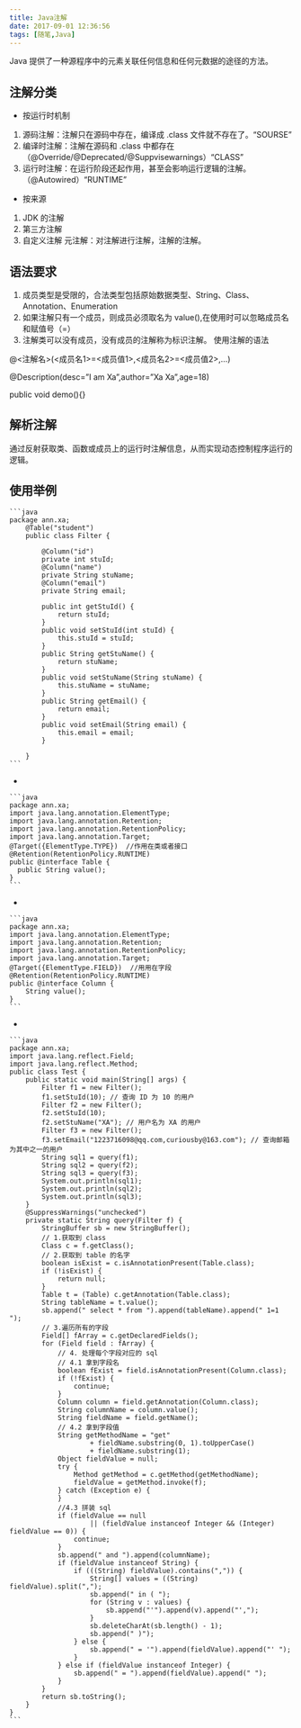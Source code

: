 ```yaml
---
title: Java注解
date: 2017-09-01 12:36:56
tags: [随笔,Java]
---
```

Java 提供了一种源程序中的元素关联任何信息和任何元数据的途径的方法。
<!-- more -->

## 注解分类

- 按运行时机制

1. 源码注解：注解只在源码中存在，编译成 .class 文件就不存在了。“SOURSE”
2. 编译时注解：注解在源码和 .class 中都存在（@Override/@Deprecated/@Suppvisewarnings）“CLASS”
3. 运行时注解：在运行阶段还起作用，甚至会影响运行逻辑的注解。（@Autowired）“RUNTIME”
- 按来源
1. JDK 的注解
2. 第三方注解
3. 自定义注解
元注解：对注解进行注解，注解的注解。

## 语法要求

1. 成员类型是受限的，合法类型包括原始数据类型、String、Class、Annotation、Enumeration
2. 如果注解只有一个成员，则成员必须取名为 value(),在使用时可以忽略成员名和赋值号（=）
3. 注解类可以没有成员，没有成员的注解称为标识注解。
使用注解的语法

@<注解名>(<成员名1>=<成员值1>,<成员名2>=<成员值2>,…)

@Description(desc=”I am Xa”,author=”Xa Xa”,age=18)

public void demo(){}

## 解析注解

通过反射获取类、函数或成员上的运行时注解信息，从而实现动态控制程序运行的逻辑。

## 使用举例

	```java
	package ann.xa;
		@Table("student")  
		public class Filter {  
		  
		    @Column("id")  
		    private int stuId;  
		    @Column("name")  
		    private String stuName;  
		    @Column("email")  
		    private String email;  
		      
		    public int getStuId() {  
		        return stuId;  
		    }  
		    public void setStuId(int stuId) {  
		        this.stuId = stuId;  
		    }  
		    public String getStuName() {  
		        return stuName;  
		    }  
		    public void setStuName(String stuName) {  
		        this.stuName = stuName;  
		    }  
		    public String getEmail() {  
		        return email;  
		    }  
		    public void setEmail(String email) {  
		        this.email = email;  
		    }  
		      
		}
	```
-

	```java
	package ann.xa;
	import java.lang.annotation.ElementType;
	import java.lang.annotation.Retention;
	import java.lang.annotation.RetentionPolicy;
	import java.lang.annotation.Target;
	@Target({ElementType.TYPE})  //作用在类或者接口
	@Retention(RetentionPolicy.RUNTIME)  
	public @interface Table {  
	  public String value();  
	}
	```
-

	```java
	package ann.xa;
	import java.lang.annotation.ElementType;
	import java.lang.annotation.Retention;
	import java.lang.annotation.RetentionPolicy;
	import java.lang.annotation.Target;
	@Target({ElementType.FIELD})  //用用在字段
	@Retention(RetentionPolicy.RUNTIME)  
	public @interface Column {  
	    String value();  
	}
	```
-

	```java
	package ann.xa;
	import java.lang.reflect.Field;
	import java.lang.reflect.Method;
	public class Test {
		public static void main(String[] args) {
			Filter f1 = new Filter();
			f1.setStuId(10); // 查询 ID 为 10 的用户
			Filter f2 = new Filter();
			f2.setStuId(10);
			f2.setStuName("XA"); // 用户名为 XA 的用户
			Filter f3 = new Filter();
			f3.setEmail("1223716098@qq.com,curiousby@163.com"); // 查询邮箱为其中之一的用户
			String sql1 = query(f1);
			String sql2 = query(f2);
			String sql3 = query(f3);
			System.out.println(sql1);
			System.out.println(sql2);
			System.out.println(sql3);
		}
		@SuppressWarnings("unchecked")
		private static String query(Filter f) {
			StringBuffer sb = new StringBuffer();
			// 1.获取到 class
			Class c = f.getClass();
			// 2.获取到 table 的名字
			boolean isExist = c.isAnnotationPresent(Table.class);
			if (!isExist) {
				return null;
			}
			Table t = (Table) c.getAnnotation(Table.class);
			String tableName = t.value();
			sb.append(" select * from ").append(tableName).append(" 1=1 ");
			// 3.遍历所有的字段
			Field[] fArray = c.getDeclaredFields();
			for (Field field : fArray) {
				// 4. 处理每个字段对应的 sql
				// 4.1 拿到字段名
				boolean fExist = field.isAnnotationPresent(Column.class);
				if (!fExist) {
					continue;
				}
				Column column = field.getAnnotation(Column.class);
				String columnName = column.value();
				String fieldName = field.getName();
				// 4.2 拿到字段值
				String getMethodName = "get"
						+ fieldName.substring(0, 1).toUpperCase()
						+ fieldName.substring(1);
				Object fieldValue = null;
				try {
					Method getMethod = c.getMethod(getMethodName);
					fieldValue = getMethod.invoke(f);
				} catch (Exception e) {
				}
				//4.3 拼装 sql
				if (fieldValue == null
						|| (fieldValue instanceof Integer && (Integer) fieldValue == 0)) {
					continue;
				}
				sb.append(" and ").append(columnName);
				if (fieldValue instanceof String) {
					if (((String) fieldValue).contains(",")) {
						String[] values = ((String) fieldValue).split(",");
						sb.append(" in ( ");
						for (String v : values) {
							sb.append("'").append(v).append("',");
						}
						sb.deleteCharAt(sb.length() - 1);
						sb.append(" )");
					} else {
						sb.append(" = '").append(fieldValue).append("' ");
					}
				} else if (fieldValue instanceof Integer) {
					sb.append(" = ").append(fieldValue).append(" ");
				}
			}
			return sb.toString();
		}
	}
	```
